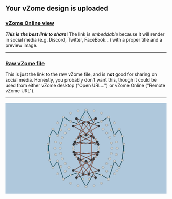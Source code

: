 ## Your vZome design is uploaded

### [vZome Online view][embed]

***This is the best link to share***!  The link is *embeddable* because it will render in social media (e.g. Discord, Twitter, FaceBook...) with a proper title and a preview image.

---

### [Raw vZome file][raw]

This is just the link to the raw vZome file, and is **not** good for
sharing on social media.
Honestly, you probably don't want this, though it could be used from either
vZome desktop ("Open URL...") or vZome Online ("Remote vZome URL").

---

![Image](<Coxeter-Regular-Polytopes-Fig-13-6a.png>)


[embed]: <https://vzome.com/app/embed.py?url=https://raw.githubusercontent.com/david-hall/vzome-sharing/main/2021/08/14/03-24-09-Coxeter-Regular-Polytopes-Fig-13-6a/Coxeter-Regular-Polytopes-Fig-13-6a.vZome>
[raw]: <https://raw.githubusercontent.com/david-hall/vzome-sharing/main/2021/08/14/03-24-09-Coxeter-Regular-Polytopes-Fig-13-6a/Coxeter-Regular-Polytopes-Fig-13-6a.vZome>

